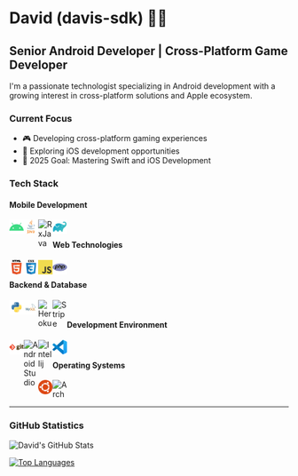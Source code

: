 # David (davis-sdk) 👨‍💻

## Senior Android Developer | Cross-Platform Game Developer

I'm a passionate technologist specializing in Android development with a growing interest in cross-platform solutions and Apple ecosystem.

### Current Focus

- 🎮 Developing cross-platform gaming experiences
- 🚀 Exploring iOS development opportunities
- 📱 2025 Goal: Mastering Swift and iOS Development

### Tech Stack

#### Mobile Development
<img align="left" alt="Android" width="26px" src="https://raw.githubusercontent.com/github/explore/80688e429a7d4ef2fca1e82350fe8e3517d3494d/topics/android/android.png" />
<img align="left" alt="Java" width="26px" src="https://raw.githubusercontent.com/github/explore/80688e429a7d4ef2fca1e82350fe8e3517d3494d/topics/java/java.png" />
<img align="left" alt="RxJava" width="26px" src="https://avatars3.githubusercontent.com/u/6407041?s=200&v=4" />
<img align="left" alt="Gradle" width="26px" src="https://raw.githubusercontent.com/github/explore/59009b1589a883459c0ae19044e3e7e3ec0c4e0a/topics/gradle/gradle.png" />

<br />

#### Web Technologies
<img align="left" alt="HTML5" width="26px" src="https://raw.githubusercontent.com/github/explore/80688e429a7d4ef2fca1e82350fe8e3517d3494d/topics/html/html.png" />
<img align="left" alt="CSS3" width="26px" src="https://raw.githubusercontent.com/github/explore/80688e429a7d4ef2fca1e82350fe8e3517d3494d/topics/css/css.png" />
<img align="left" alt="JavaScript" width="26px" src="https://raw.githubusercontent.com/github/explore/80688e429a7d4ef2fca1e82350fe8e3517d3494d/topics/javascript/javascript.png" />
<img align="left" alt="PHP" width="26px" src="https://raw.githubusercontent.com/github/explore/80688e429a7d4ef2fca1e82350fe8e3517d3494d/topics/php/php.png" />

<br />

#### Backend & Database
<img align="left" alt="Python" width="26px" src="https://raw.githubusercontent.com/github/explore/80688e429a7d4ef2fca1e82350fe8e3517d3494d/topics/python/python.png" />
<img align="left" alt="MySQL" width="26px" src="https://raw.githubusercontent.com/github/explore/80688e429a7d4ef2fca1e82350fe8e3517d3494d/topics/mysql/mysql.png" />
<img align="left" alt="Heroku" width="26px" src="https://avatars3.githubusercontent.com/u/23211?s=200&v=4" />
<img align="left" alt="Stripe" width="26px" src="https://avatars3.githubusercontent.com/u/856813?s=200&v=4" />

<br />

#### Development Environment
<img align="left" alt="Git" width="26px" src="https://raw.githubusercontent.com/github/explore/80688e429a7d4ef2fca1e82350fe8e3517d3494d/topics/git/git.png" />
<img align="left" alt="Android Studio" width="26px" src="https://avatars1.githubusercontent.com/u/32689599?s=200&v=4" />
<img align="left" alt="Intellij" width="26px" src="https://avatars0.githubusercontent.com/u/878437?s=200&v=4" />
<img align="left" alt="Visual Studio Code" width="26px" src="https://raw.githubusercontent.com/github/explore/80688e429a7d4ef2fca1e82350fe8e3517d3494d/topics/visual-studio-code/visual-studio-code.png" />

<br />

#### Operating Systems
<img align="left" alt="Ubuntu" width="26px" src="https://raw.githubusercontent.com/github/explore/80688e429a7d4ef2fca1e82350fe8e3517d3494d/topics/ubuntu/ubuntu.png" />
<img align="left" alt="Arch" width="26px" src="https://avatars2.githubusercontent.com/u/4673648?s=200&v=4" />

<br />
<br />

---

### GitHub Statistics

![David's GitHub Stats](https://github-readme-stats.vercel.app/api?username=davis-sdk&count_private=true&show_icons=true&theme=transparent&include_all_commits=true&hide_border=true&PAT_1=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)

[![Top Languages](https://github-readme-stats.vercel.app/api/top-langs/?username=davis-sdk&layout=compact&theme=transparent&count_private=true&hide_border=true&langs_count=8&PAT_1=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)](https://github.com/davis-sdk/github-readme-stats)
